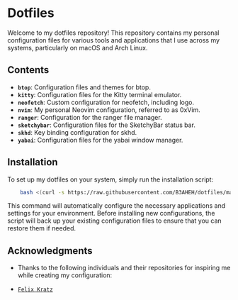 # Dotfiles

Welcome to my dotfiles repository! This repository contains my personal configuration files for various tools and applications that I use across my systems, particularly on macOS and Arch Linux.

## Contents

- **`btop`**: Configuration files and themes for btop.
- **`kitty`**: Configuration files for the Kitty terminal emulator.
- **`neofetch`**: Custom configuration for neofetch, including logo.
- **`nvim`**: My personal Neovim configuration, referred to as 0xVim.
- **`ranger`**: Configuration for the ranger file manager.
- **`sketchybar`**: Configuration files for the SketchyBar status bar.
- **`skhd`**: Key binding configuration for skhd.
- **`yabai`**: Configuration files for the yabai window manager.
 
## Installation

To set up my dotfiles on your system, simply run the installation script:

```bash
    bash <(curl -s https://raw.githubusercontent.com/B3AHEH/dotfiles/main/osx_install.sh)
```

This command will automatically configure the necessary applications and settings for your environment. Before installing new configurations, the script will back up your existing configuration files to ensure that you can restore them if needed.

## Acknowledgments

- Thanks to the following individuals and their repositories for inspiring me while creating my configuration:

- [`Felix Kratz`](https://github.com/FelixKratz/dotfiles)
